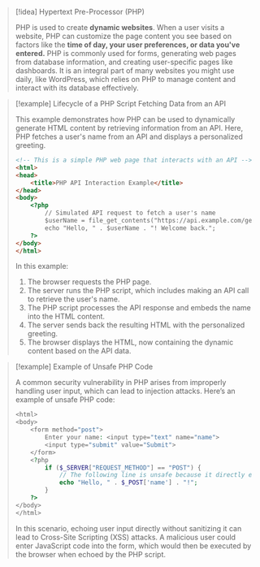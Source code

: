 > [!idea] Hypertext Pre-Processor (PHP)
>
> PHP is used to create **dynamic websites**. When a user visits a website, PHP can customize the page content you see based on factors like the **time of day, your user preferences, or data you've entered.** PHP is commonly used for forms, generating web pages from database information, and creating user-specific pages like dashboards. It is an integral part of many websites you might use daily, like WordPress, which relies on PHP to manage content and interact with its database effectively.

> [!example] Lifecycle of a PHP Script Fetching Data from an API
>
> This example demonstrates how PHP can be used to dynamically generate HTML content by retrieving information from an API. Here, PHP fetches a user's name from an API and displays a personalized greeting.
>
> ```html
> <!-- This is a simple PHP web page that interacts with an API -->
> <html>
> <head>
>     <title>PHP API Interaction Example</title>
> </head>
> <body>
>     <?php
>         // Simulated API request to fetch a user's name
>         $userName = file_get_contents("https://api.example.com/getUserName?id=12345");
>         echo "Hello, " . $userName . "! Welcome back.";
>     ?>
> </body>
> </html>
> ```
> In this example:
> 1. The browser requests the PHP page.
> 2. The server runs the PHP script, which includes making an API call to retrieve the user's name.
> 3. The PHP script processes the API response and embeds the name into the HTML content.
> 4. The server sends back the resulting HTML with the personalized greeting.
> 5. The browser displays the HTML, now containing the dynamic content based on the API data.

> [!example] Example of Unsafe PHP Code
>
> A common security vulnerability in PHP arises from improperly handling user input, which can lead to injection attacks. Here’s an example of unsafe PHP code:
> ```php
> <html>
> <body>
>     <form method="post">
>         Enter your name: <input type="text" name="name">
>         <input type="submit" value="Submit">
>     </form>
>     <?php
>         if ($_SERVER["REQUEST_METHOD"] == "POST") {
>             // The following line is unsafe because it directly echoes user input without validation or escaping.
>             echo "Hello, " . $_POST['name'] . "!";
>         }
>     ?>
> </body>
> </html>
> ```
> In this scenario, echoing user input directly without sanitizing it can lead to Cross-Site Scripting (XSS) attacks. A malicious user could enter JavaScript code into the form, which would then be executed by the browser when echoed by the PHP script.

